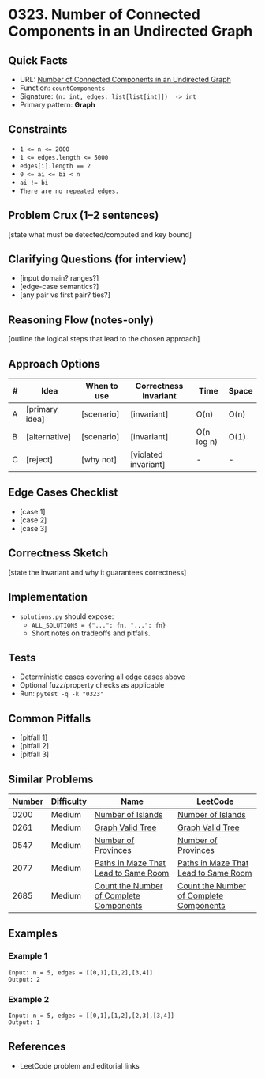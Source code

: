 # 0323. Number of Connected Components in an Undirected Graph

## Quick Facts

- URL: [Number of Connected Components in an Undirected Graph](https://leetcode.com/problems/number-of-connected-components-in-an-undirected-graph/)
- Function: `countComponents`
- Signature: `(n: int, edges: list[list[int]])  -> int`
- Primary pattern: **Graph**

## Constraints

- `1 <= n <= 2000`
- `1 <= edges.length <= 5000`
- `edges[i].length == 2`
- `0 <= ai <= bi < n`
- `ai != bi`
- `There are no repeated edges.`

## Problem Crux (1–2 sentences)

[state what must be detected/computed and key bound]

## Clarifying Questions (for interview)

- [input domain? ranges?]
- [edge-case semantics?]
- [any pair vs first pair? ties?]

## Reasoning Flow (notes-only)

[outline the logical steps that lead to the chosen approach]

## Approach Options

| # | Idea | When to use | Correctness invariant | Time | Space |
|---|------|-------------|-----------------------|------|-------|
| A | [primary idea] | [scenario] | [invariant] | O(n) | O(n) |
| B | [alternative] | [scenario] | [invariant] | O(n log n) | O(1) |
| C | [reject] | [why not] | [violated invariant] | - | - |

## Edge Cases Checklist

- [case 1]
- [case 2]
- [case 3]

## Correctness Sketch

[state the invariant and why it guarantees correctness]

## Implementation

- `solutions.py` should expose:
  - `ALL_SOLUTIONS = {"...": fn, "...": fn}`
  - Short notes on tradeoffs and pitfalls.

## Tests

- Deterministic cases covering all edge cases above
- Optional fuzz/property checks as applicable
- Run: `pytest -q -k "0323"`

## Common Pitfalls

- [pitfall 1]
- [pitfall 2]
- [pitfall 3]

## Similar Problems

| Number | Difficulty | Name | LeetCode |
|---|---|---|---|
| 0200 | Medium | [Number of Islands](../0200-number-of-islands/readme.md) | [Number of Islands](https://leetcode.com/problems/number-of-islands/) |
| 0261 | Medium | [Graph Valid Tree](../0261-graph-valid-tree/readme.md) | [Graph Valid Tree](https://leetcode.com/problems/graph-valid-tree/) |
| 0547 | Medium | [Number of Provinces](../0547-number-of-provinces/readme.md) | [Number of Provinces](https://leetcode.com/problems/number-of-provinces/) |
| 2077 | Medium | [Paths in Maze That Lead to Same Room](../2077-paths-in-maze-that-lead-to-same-room/readme.md) | [Paths in Maze That Lead to Same Room](https://leetcode.com/problems/paths-in-maze-that-lead-to-same-room/) |
| 2685 | Medium | [Count the Number of Complete Components](../2685-count-the-number-of-complete-components/readme.md) | [Count the Number of Complete Components](https://leetcode.com/problems/count-the-number-of-complete-components/) |

## Examples

### Example 1

```text
Input: n = 5, edges = [[0,1],[1,2],[3,4]]
Output: 2
```

### Example 2

```text
Input: n = 5, edges = [[0,1],[1,2],[2,3],[3,4]]
Output: 1
```

## References

- LeetCode problem and editorial links
